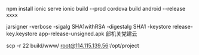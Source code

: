 npm installionic serveionic build --prodcordova build android --releasexxxxjarsigner -verbose -sigalg SHA1withRSA -digestalg SHA1 -keystore release-key.keystore app-release-unsigned.apk 部机关党建云 scp -r 22 build/www/ root@114.115.139.56:/opt/project
